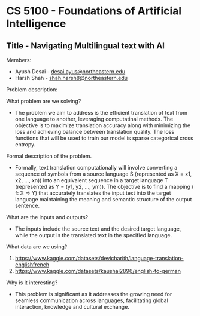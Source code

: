# CS 5100 - Foundations of Artificial Intelligence

## Title - Navigating Multilingual text with AI

Members:
- Ayush Desai - desai.ayus@northeastern.edu
- Harsh Shah - shah.harsh8@northeastern.edu

Problem description: 

What problem are we solving?
- The problem we aim to address is the efficient translation of text from one language to another, leveraging computatinal methods. The objective is to maximize translation accuracy along with minimizing the loss and achieving balance between translation quality. The loss functions that will be used to train our model is sparse categorical cross entropy.

Formal description of the problem.
- Formally, text translation computationally will involve converting a sequence of symbols from a source language S (represented as X = x1, x2, ..., xn)) into an equivalent sequence in a target language T (represented as Y = (y1, y2, ..., ym)). The objective is to find a mapping ( f: X ⇒ Y) that accurately translates the input text into the target language maintaining the meaning and semantic structure of the output sentence.

What are the inputs and outputs?
- The inputs include the source text and the desired target language, while the output is the translated text in the specified language. 

What data are we using?
1) https://www.kaggle.com/datasets/devicharith/language-translation-englishfrench
2) https://www.kaggle.com/datasets/kaushal2896/english-to-german

Why is it interesting?
- This problem is significant as it addresses the growing need for seamless communication across languages, facilitating global interaction, knowledge and cultural exchange.


